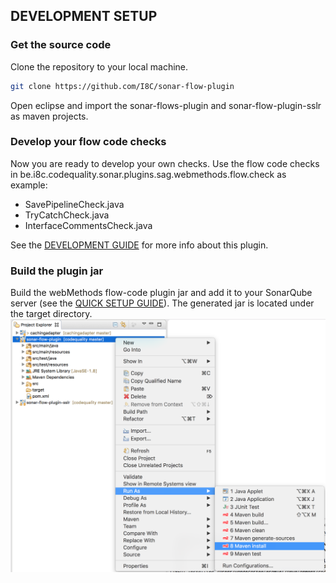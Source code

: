 ## DEVELOPMENT SETUP

### Get the source code
Clone the repository to your local machine.
```sh
git clone https://github.com/I8C/sonar-flow-plugin
```
Open eclipse and import the sonar-flows-plugin and sonar-flow-plugin-sslr as maven projects.

### Develop your flow code checks
Now you are ready to develop your own checks. Use the flow code checks in be.i8c.codequality.sonar.plugins.sag.webmethods.flow.check as example:
* SavePipelineCheck.java
* TryCatchCheck.java
* InterfaceCommentsCheck.java

See the [DEVELOPMENT GUIDE](DEVELOPMENT.md) for more info about this plugin.

### Build the plugin jar
Build the webMethods flow-code plugin jar and add it to your SonarQube server (see the [QUICK SETUP GUIDE](QUICK_SETUP.md)). The generated jar is located under the target directory.
![eclise build](assets/build-jar.png)
